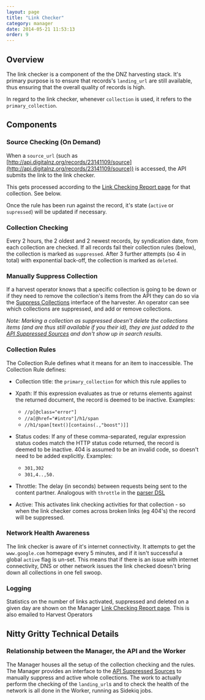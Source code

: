 ```yaml
---
layout: page
title: "Link Checker"
category: manager
date: 2014-05-21 11:53:13
order: 9
---
```


Overview
--------

The link checker is a component of the the DNZ harvesting stack. It's
primary purpose is to ensure that records's `landing_url` are still
available, thus ensuring that the overall quality of records is high.

In regard to the link checker, whenever `collection` is used, it refers
to the `primary_collection`.

Components
----------

### Source Checking (On Demand)

When a `source_url` (such as
[http://api.digitalnz.org/records/23141109/source](http://api.digitalnz.org/records/23141109/source))
is accessed, the API submits the link to the link checker.

This gets processed according to the [Link Checking Report
page](http://localhost:3001/staging/collection_statistics) for that
collection. See below.

Once the rule has been run against the record, it's state (`active` or
`supressed`) will be updated if necessary.

### Collection Checking

Every 2 hours, the 2 oldest and 2 newest records, by syndication date,
from each collection are checked. If all records fail their collection
rules (below), the collection is marked as `suppressed`. After 3 further
attempts (so 4 in total) with exponential back-off, the collection is
marked as `deleted`.

### Manually Suppress Collection

If a harvest operator knows that a specific collection is going to be
down or if they need to remove the collection's items from the API they
can do so via the [Suppress
Collections](http://harvester.uat.digitalnz.org/suppress_collections)
interface of the harvester. An operator can see which collections are
suppressed, and add or remove collections.

*Note: Marking a collection as suppressed doesn't delete the collections
items (and are thus still available if you their id), they are just
added to the [API Suppressed Sources](http://localhost:3000/sources.json&source[status]=suppressed)
and don't show up in search results.*

### Collection Rules

The Collection Rule defines what it means for an item to inaccessible.
The Collection Rule defines:

* Collection title: the `primary_collection` for which this rule
applies to
* Xpath: If this expression evaluates as true or returns elements
against the returned document, the record is deemed to be inactive. Examples:
    * `//p[@class="error"]`
    * `//a[@href="#intro"]/h1/span`
    * `//h1/span[text()[contains(.,"boost")]]`
* Status codes: If any of these comma-separated, regular expression
status codes match the HTTP status code returned, the record is deemed
to be inactive. 404 is assumed to be an invalid code, so doesn't need to
be added explicitly. Examples:
    * `301,302` 
    * `301,4..,50.`
* Throttle: The delay (in seconds) between requests being sent to the
content partner. Analogous with `throttle` in the [parser
DSL](http://digitalnz.github.io/supplejack/manager/parser-dsl-domain-specific-language.html)

* Active: This activates link checking activities for that collection - so when the link checker comes across broken links (eg 404's) the record will be suppressed.

### Network Health Awareness

The link checker is aware of it's internet connectivity. It attempts to
get the `www.google.com` homepage every 5 minutes, and if it isn't
successful a global `active` flag is un-set. This means that if there is
an issue with internet connectivity, DNS or other network issues the
link checked doesn't bring down all collections in one fell swoop.

### Logging

Statistics on the number of links activated, suppressed and deleted on a
given day are shown on the Manager [Link Checking Report
page](http://localhost:3001/staging/collection_statistics).
This is also emailed to Harvest Operators

Nitty Gritty Technical Details
------------------------------

### Relationship between the Manager, the API and the Worker

The Manager houses all the setup of the collection checking and the
rules. The Manager provides an interface to the [API Suppressed Sources](http://localhost:3000/sources.json&source[status]=suppressed)
to manually suppress and active whole collections. The work to actually
perform the checking of the `landing_url`s and to check the health of the
network is all done in the Worker, running as Sidekiq jobs.
